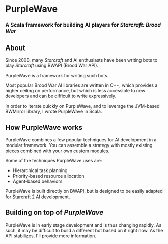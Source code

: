 # PurpleWave
### A Scala framework for building AI players for *Starcraft: Brood War*

## About
Since 2008, many *Starcraft* and AI enthusiasts have been writing bots to play *Starcraft* using BWAPI (Brood War API).

PurpleWave is a framework for writing such bots. 

Most popular Brood War AI libraries are written in C++, which provides a higher ceiling on performance, but which is less accessible to new developers and can be difficult to write expressively.

In order to iterate quickly on PurpleWave, and to leverage the JVM-based BWMirror library, I wrote PurpleWave in Scala.

## How PurpleWave works

PurpleWave combines a few popular techniques for AI development in a modular framework. You can assemble a strategy with mostly existing pieces combined with your own custom modules.

Some of the techniques PurpleWave uses are:
* Hierarchical task planning
* Priority-based resource allocation 
* Agent-based behaviors

PurpleWave is built directly on BWAPI, but is designed to be easily adapted for Starcraft 2 AI development.

## Building on top of *PurpleWave*

PurpleWave is in early stage development and is thus changing rapidly. As such, it may be difficult to build a different bot based on it right now. As the API stabilizes, I'll provide more information.